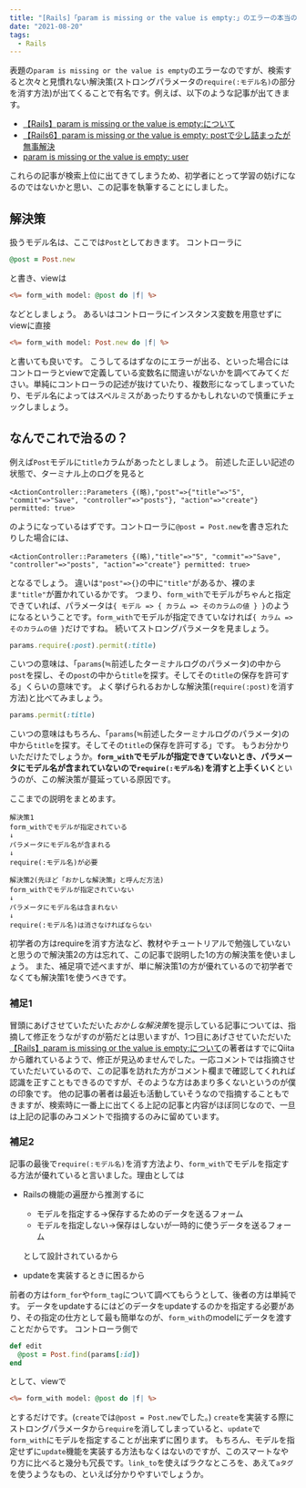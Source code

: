 ```yaml
---
title: "[Rails]「param is missing or the value is empty:」のエラーの本当の解決方法"
date: "2021-08-20"
tags:
  - Rails
---
```



表題の`param is missing or the value is empty`のエラーなのですが、検索すると次々と見慣れない解決策(ストロングパラメータの`require(:モデル名)`の部分を消す方法)が出てくることで有名です。例えば、以下のような記事が出てきます。
- [【Rails】param is missing or the value is empty:について](https://qiita.com/Takka_Log/items/32dae78d7e3892e7b051)
- [【Rails6】param is missing or the value is empty: postで少し詰まったが無事解決](https://qiita.com/kazuki13070311/items/cdd4917af204e00de001)
- [param is missing or the value is empty: user](https://manabu-ito.hatenablog.com/entry/2021/01/22/220608)

これらの記事が検索上位に出てきてしまうため、初学者にとって学習の妨げになるのではないかと思い、この記事を執筆することにしました。

## 解決策
扱うモデル名は、ここでは`Post`としておきます。
コントローラに
```rb:title=posts_controller.rb
@post = Post.new
```
と書き、viewは
```erb:title=posts/new.html.erb
<%= form_with model: @post do |f| %>
```
などとしましょう。
あるいはコントローラにインスタンス変数を用意せずにviewに直接
```erb:title=posts/new.html.erb
<%= form_with model: Post.new do |f| %>
```
と書いても良いです。
こうしてるはずなのにエラーが出る、といった場合にはコントローラとviewで定義している変数名に間違いがないかを調べてみてください。単純にコントローラの記述が抜けていたり、複数形になってしまっていたり、モデル名によってはスペルミスがあったりするかもしれないので慎重にチェックしましょう。

## なんでこれで治るの？
例えば`Post`モデルに`title`カラムがあったとしましょう。
前述した正しい記述の状態で、ターミナル上のログを見ると
```
<ActionController::Parameters {(略),"post"=>{"title"=>"5", "commit"=>"Save", "controller"=>"posts"}, "action"=>"create"} permitted: true>
```
のようになっているはずです。コントローラに`@post = Post.new`を書き忘れたりした場合には、
```
<ActionController::Parameters {(略),"title"=>"5", "commit"=>"Save", "controller"=>"posts", "action"=>"create"} permitted: true>
```
となるでしょう。
違いは`"post"=>{}`の中に`"title"`があるか、裸のまま`"title"`が置かれているかです。
つまり、`form_with`でモデルがちゃんと指定できていれば、パラメータは`{ モデル => { カラム => そのカラムの値 } }`のようになるということです。`form_with`でモデルが指定できていなければ`{ カラム => そのカラムの値 }`だけですね。
続いてストロングパラメータを見ましょう。
```rb:title=posts_controller.rb
params.require(:post).permit(:title)
```
こいつの意味は、「`params`(≒前述したターミナルログのパラメータ)の中から`post`を探し、その`post`の中から`title`を探す。そしてその`title`の保存を許可する」くらいの意味です。
よく挙げられるおかしな解決策(`require(:post)`を消す方法)と比べてみましょう。
```rb:title=posts_controller.rb
params.permit(:title)
```
こいつの意味はもちろん、「`params`(≒前述したターミナルログのパラメータ)の中から`title`を探す。そしてその`title`の保存を許可する」です。
もうお分かりいただけたでしょうか。**`form_with`でモデルが指定できていないとき、パラメータにモデル名が含まれていないので`require(:モデル名)`を消すと上手くいく**というのが、この解決策が蔓延っている原因です。

ここまでの説明をまとめます。

```
解決策1
form_withでモデルが指定されている
↓
パラメータにモデル名が含まれる
↓
require(:モデル名)が必要

解決策2(先ほど「おかしな解決策」と呼んだ方法)
form_withでモデルが指定されていない
↓
パラメータにモデル名は含まれない
↓
require(:モデル名)は消さなければならない
```

初学者の方はrequireを消す方法など、教材やチュートリアルで勉強していないと思うので解決策2の方は忘れて、この記事で説明した1の方の解決策を使いましょう。
また、補足項で述べますが、単に解決策1の方が優れているので初学者でなくても解決策1を使うべきです。

### 補足1
冒頭にあげさせていただいた*おかしな解決策*を提示している記事については、指摘して修正をうながすのが筋だとは思いますが、1つ目にあげさせていただいた[【Rails】param is missing or the value is empty:について](https://qiita.com/Takka_Log/items/32dae78d7e3892e7b051)の著者はすでにQiitaから離れているようで、修正が見込めませんでした。一応コメントでは指摘させていただいているので、この記事を訪れた方がコメント欄まで確認してくれれば認識を正すこともできるのですが、そのような方はあまり多くないというのが僕の印象です。
他の記事の著者は最近も活動していそうなので指摘することもできますが、検索時に一番上に出てくる上記の記事と内容がほぼ同じなので、一旦は上記の記事のみコメントで指摘するのみに留めています。

### 補足2
記事の最後で`require(:モデル名)`を消す方法より、`form_with`でモデルを指定する方法が優れていると言いました。理由としては

- Railsの機能の遍歴から推測するに
  - モデルを指定する→保存するためのデータを送るフォーム
  - モデルを指定しない→保存はしないが一時的に使うデータを送るフォーム

  として設計されているから
- updateを実装するときに困るから

前者の方は`form_for`や`form_tag`について調べてもらうとして、後者の方は単純です。
データをupdateするにはどのデータをupdateするのかを指定する必要があり、その指定の仕方として最も簡単なのが、`form_with`のmodelにデータを渡すことだからです。
コントローラ側で
```rb:title=posts_controller.rb
def edit
  @post = Post.find(params[:id])
end
```
として、viewで
```erb:title=posts/new.html.erb
<%= form_with model: @post do |f| %>
```
とするだけです。(`create`では`@post = Post.new`でした。)
`create`を実装する際にストロングパラメータから`require`を消してしまっていると、`update`で`form_with`にモデルを指定することが出来ずに困ります。
もちろん、モデルを指定せずに`update`機能を実装する方法もなくはないのですが、このスマートなやり方に比べると幾分も冗長です。`link_to`を使えばラクなところを、あえて`aタグ`を使うようなもの、といえば分かりやすいでしょうか。
